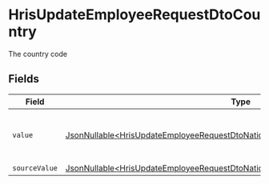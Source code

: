 # HrisUpdateEmployeeRequestDtoCountry

The country code


## Fields

| Field                                                                                                                                                                                  | Type                                                                                                                                                                                   | Required                                                                                                                                                                               | Description                                                                                                                                                                            | Example                                                                                                                                                                                |
| -------------------------------------------------------------------------------------------------------------------------------------------------------------------------------------- | -------------------------------------------------------------------------------------------------------------------------------------------------------------------------------------- | -------------------------------------------------------------------------------------------------------------------------------------------------------------------------------------- | -------------------------------------------------------------------------------------------------------------------------------------------------------------------------------------- | -------------------------------------------------------------------------------------------------------------------------------------------------------------------------------------- |
| `value`                                                                                                                                                                                | [JsonNullable\<HrisUpdateEmployeeRequestDtoNationalIdentityNumberCountryValue>](../../models/components/HrisUpdateEmployeeRequestDtoNationalIdentityNumberCountryValue.md)             | :heavy_minus_sign:                                                                                                                                                                     | The ISO3166-1 Alpha2 Code of the Country                                                                                                                                               | US                                                                                                                                                                                     |
| `sourceValue`                                                                                                                                                                          | [JsonNullable\<HrisUpdateEmployeeRequestDtoNationalIdentityNumberCountrySourceValue>](../../models/components/HrisUpdateEmployeeRequestDtoNationalIdentityNumberCountrySourceValue.md) | :heavy_minus_sign:                                                                                                                                                                     | N/A                                                                                                                                                                                    |                                                                                                                                                                                        |